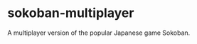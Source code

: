 sokoban-multiplayer
===================

A multiplayer version of the popular Japanese game Sokoban.
